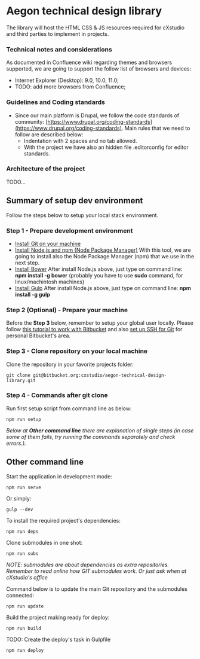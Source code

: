 # Aegon technical design library

The library will host the HTML CSS & JS resources required for cXstudio and third parties to implement in projects.


### Technical notes and considerations

As documented in Confluence wiki regarding themes and browsers supported, we are going to support the follow list of browsers and devices:

* Internet Explorer (Desktop): 9.0, 10.0, 11.0;
* TODO: add more browsers from Confluence;


### Guidelines and Coding standards

* Since our main platform is Drupal, we follow the code standards of community: [https://www.drupal.org/coding-standards](https://www.drupal.org/coding-standards).
  Main rules that we need to follow are described below:
	* Indentation with 2 spaces and no tab allowed.
    * With the project we have also an hidden file .editorconfig for editor standards.


### Architecture of the project

TODO...



## Summary of setup dev environment

Follow the steps below to setup your local stack environment.


### Step 1 - Prepare development environment

* [Install Git on your machine](https://confluence.atlassian.com/display/BITBUCKET/Set+up+Git)
* [Install Node.js and npm (Node Package Manager)](http://nodejs.org/download/) With this tool, we are going to install also the Node Package Manager (npm) that we use in the next step.
* [Install Bower](http://bower.io/) After install Node.js above, just type on command line: **npm install -g bower** (probably you have to use **sudo** command, for linux/machintosh machines)
* [Install Gulp](https://github.com/gulpjs/gulp/blob/master/docs/getting-started.md) After install Node.js above, just type on command line: **npm install -g gulp**


### Step 2 (Optional) - Prepare your machine

Before the **Step 3** below, remember to setup your global user locally. Please follow [this tutorial to work with Bitbucket](https://www.atlassian.com/git/tutorials/setting-up-a-repository/git-config) and also [set up SSH for Git](https://confluence.atlassian.com/display/BITBUCKET/Set+up+SSH+for+Git) for personal Bitbucket's area.


### Step 3 - Clone repository on your local machine

Clone the repository in your favorite projects folder:

```
git clone git@bitbucket.org:cxstudio/aegon-technical-design-library.git
```


### Step 4 - Commands after git clone

Run first setup script from command line as below:

```
npm run setup
```

*Below at **Other command line** there are explanation of single steps (in case some of them fails, try running the commands separately and check errors.).*


## Other command line


Start the application in development mode:

```
npm run serve
```

Or simply:
```
gulp --dev
```

To install the required project's dependencies:

```
npm run deps
```

Clone submodules in one shot:

```
npm run subs
```

*NOTE: submodules are about dependencies as extra repositories. Remember to read online how  GIT submodules work. Or just ask when at cXstudio's office*

Command below is to update the main Git repository and the submodules connected:

```
npm run update
```

Build the project making ready for deploy:

```
npm run build
```

TODO: Create the deploy's task in Gulpfile

```
npm run deploy
```